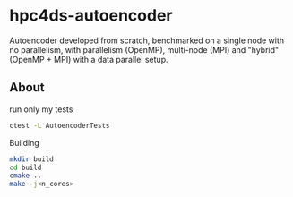 # hpc4ds-autoencoder
Autoencoder developed from scratch, benchmarked on a single node with no parallelism, with parallelism (OpenMP), multi-node (MPI) and "hybrid" (OpenMP + MPI) with a data parallel setup.


## About
run only my tests
```bash
ctest -L AutoencoderTests
```
<!-- TODO: or with prefix: `autoencoder_`:
```bash
ctest -R "^autoencoder_"
``` -->

Building
```bash
mkdir build
cd build
cmake ..
make -j<n_cores>
```

